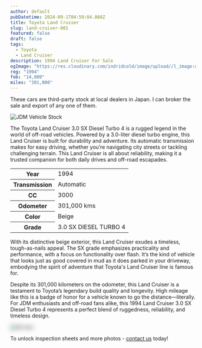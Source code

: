 ```yaml
---
author: default
pubDatetime: 2024-09-1T04:59:04.866Z
title: Toyota Land Cruiser
slug: land-cruiser-001
featured: false
draft: false
tags:
  - Toyota
  - Land Cruiser
description: 1994 Land Cruiser For Sale
ogImage: "https://res.cloudinary.com/indridcold/image/upload//l_image:upload:JDM:o5inuuqfjece8ikfbejd/c_scale,fl_relative,w_0.80/o_100/fl_layer_apply,g_center,x_0.03,y_0.04/v1725783983/JDM/wisw9q4qtljkuakov36q.webp"
reg: "1994"
fob: "14,800"
miles: "301,000"
---
```

These cars are third-party stock at local dealers in Japan. I can broker the sale and export of any one of them.

![JDM Vehicle Stock](https://res.cloudinary.com/indridcold/image/upload//l_image:upload:JDM:o5inuuqfjece8ikfbejd/c_scale,fl_relative,w_0.80/o_100/fl_layer_apply,g_center,x_0.03,y_0.04/v1725783983/JDM/wisw9q4qtljkuakov36q.webp)

The Toyota Land Cruiser 3.0 SX Diesel Turbo 4 is a rugged legend in the world of off-road vehicles. Powered by a 3.0-liter diesel turbo engine, this Land Cruiser is built for durability and adventure. Its automatic transmission makes for easy driving, whether you’re navigating city streets or tackling challenging terrain. This Land Cruiser is all about reliability, making it a trusted companion for both daily drives and off-road escapades.

<table>
  <tr>
    <th>Year</th>
    <td>1994</td>
  </tr>
  <tr>
    <th>Transmission</th>
    <td>Automatic</td>
  </tr>
  <tr>
    <th>CC</th>
    <td>3000</td>
  </tr>
    <tr>
    <th>Odometer</th>
    <td>301,000 kms</td>
  </tr>
      <tr>
    <th>Color</th>
    <td>Beige</td>
  </tr>
      <tr>
    <th>Grade</th>
    <td>3.0 SX DIESEL TURBO 4</td>
</table>

With its distinctive beige exterior, this Land Cruiser exudes a timeless, tough-as-nails appeal. The SX grade emphasizes practicality and performance, with a focus on functionality over flash. It’s the kind of vehicle that looks just as good covered in mud as it does parked in your driveway, embodying the spirit of adventure that Toyota's Land Cruiser line is famous for.

Despite its 301,000 kilometers on the odometer, this Land Cruiser is a testament to Toyota’s legendary build quality and longevity. High mileage like this is a badge of honor for a vehicle known to go the distance—literally. For JDM enthusiasts and off-road fans alike, this 1994 Land Cruiser 3.0 SX Diesel Turbo 4 represents a perfect blend of ruggedness, reliability, and timeless design.
                          
<img src="https://res.cloudinary.com/indridcold/image/upload/v1725784389/JDM/mol3ngb4ma2yy1rxgwj8.webp" alt="Alt text" style="filter: blur(7px);">

To unlock inspection sheets and more photos - [contact us](../../contact) today!